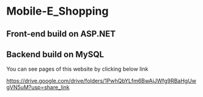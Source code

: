# Mobile-E_Shopping
## Front-end build on ASP.NET 
## Backend build on MySQL

You can see pages of this website by clicking below link

https://drive.google.com/drive/folders/1PwhQbYLfm6BwAjJWfg9RBaHgUwgVN5uM?usp=share_link

